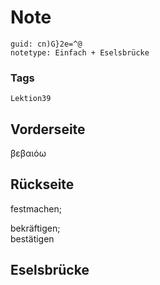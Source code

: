 # Note
```
guid: cn)G}2e=^@
notetype: Einfach + Eselsbrücke
```

### Tags
```
Lektion39
```

## Vorderseite
βεβαιόω

## Rückseite
festmachen;<div>bekräftigen;</div><div>bestätigen</div>

## Eselsbrücke

